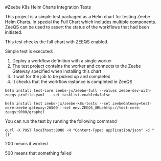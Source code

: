 #Zeebe K8s Helm Charts Integration Tests

This project is a simple test packaged as a Helm chart for testing Zeebe Helm Charts. In special the Full Chart which includes multiple components. 
ZeeQS can be used to assert the status of the workflows that had been initiated. 

This test checks the full chart with ZEEQS enabled. 

Simple test is executed: 
1) Deploy a workflow definition with a single worker
2) The test project contains the worker and connects to the Zeebe Gateway specified when installing this chart
3) It wait for the job to be picked up and completed
4) It checks that the workflow instance is completed in ZeeQS

```
helm install test-core zeebe-jx/zeebe-full --values zeebe-dev-with-zeeqs-profile.yaml  --set tasklist.enabled=false 
```

```
helm install test zeebe-jx/zeebe-k8s-tests --set zeebeGateway=test-core-zeebe-gateway:26500 --set env.ZEEQS_URL=http://test-core-zeeqs:9000/graphql
```
You can run the test by running the following command

```
curl -X POST localhost:8080 -H "Content-Type: application/json" -d "{}"
```

200 means it worked

500 means that something failed
